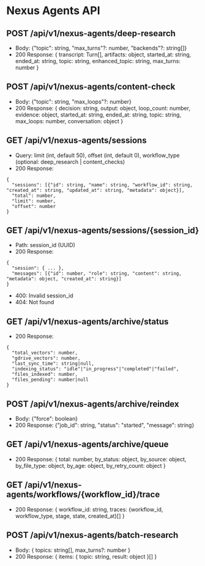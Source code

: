 # Nexus Agents API

## POST /api/v1/nexus-agents/deep-research
- Body: {"topic": string, "max_turns"?: number, "backends"?: string[]}
- 200 Response: { transcript: Turn[], artifacts: object, started_at: string, ended_at: string, topic: string, enhanced_topic: string, max_turns: number }

## POST /api/v1/nexus-agents/content-check
- Body: {"topic": string, "max_loops"?: number}
- 200 Response: { decision: string, output: object, loop_count: number, evidence: object, started_at: string, ended_at: string, topic: string, max_loops: number, conversation: object }

## GET /api/v1/nexus-agents/sessions
- Query: limit (int, default 50), offset (int, default 0), workflow_type (optional: deep_research | content_checks)
- 200 Response:
```
{
  "sessions": [{"id": string, "name": string, "workflow_id": string, "created_at": string, "updated_at": string, "metadata": object}],
  "total": number,
  "limit": number,
  "offset": number
}
```

## GET /api/v1/nexus-agents/sessions/{session_id}
- Path: session_id (UUID)
- 200 Response:
```
{
  "session": { ... },
  "messages": [{"id": number, "role": string, "content": string, "metadata": object, "created_at": string}]
}
```
- 400: Invalid session_id
- 404: Not found

## GET /api/v1/nexus-agents/archive/status
- 200 Response:
```
{
  "total_vectors": number,
  "gdrive_vectors": number,
  "last_sync_time": string|null,
  "indexing_status": "idle"|"in_progress"|"completed"|"failed",
  "files_indexed": number,
  "files_pending": number|null
}
```

## POST /api/v1/nexus-agents/archive/reindex
- Body: {"force": boolean}
- 200 Response: {"job_id": string, "status": "started", "message": string}



## GET /api/v1/nexus-agents/archive/queue
- 200 Response: { total: number, by_status: object, by_source: object, by_file_type: object, by_age: object, by_retry_count: object }

## GET /api/v1/nexus-agents/workflows/{workflow_id}/trace
- 200 Response: { workflow_id: string, traces: {workflow_id, workflow_type, stage, state, created_at}[] }

## POST /api/v1/nexus-agents/batch-research
- Body: { topics: string[], max_turns?: number }
- 200 Response: { items: { topic: string, result: object }[] }
